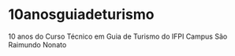 # 10anosguiadeturismo
10 anos do Curso Técnico em Guia de Turismo do IFPI Campus São Raimundo Nonato
